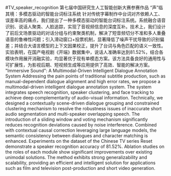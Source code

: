 #TV_speaker_recognition
第七届中国研究生人工智能创新大赛参赛作品
“声”临其境：多模态驱动的智能台词标注系统 
针对传统字幕制作中台词对齐依赖人工、误差率高的痛点，我们提出了一种多模态驱动的智能台词标注系统。系统融合语音识别、说话人聚类、人脸追踪，实现了音视频信息的深度互补。技术上，我们设计了前后文场景驱动的对话分组与约束聚类机制，解决了短音频切分不准和多人重叠语音的鲁棒性问题；引入滑动窗口+投票机制，显著降低了噪声干扰导致的识别偏差；并结合大语言模型的上下文因果校正，提升了台词与角色匹配的语义一致性。实验表明，在国产电视剧《开端》数据集中，说话人准确率达到81.52%，结合各模块作用展开消融实验，均显著优于现有单模态方案。该方法具备良好的通用性与可扩展性，为影视后期、短视频生成等应用提供了高效、智能的解决方案。 
"Immersive Sound": A Multimodal-Driven Intelligent Dialogue Annotation System
Addressing the pain points of traditional subtitle production, such as manual-dependent dialogue alignment and high error rates, we propose a multimodal-driven intelligent dialogue annotation system. The system integrates speech recognition, speaker clustering, and face tracking to achieve deep complementarity of audio-visual information. Technically, we designed a contextually scene-driven dialogue grouping and constrained clustering mechanism to resolve the robustness issues of inaccurate short audio segmentation and multi-speaker overlapping speech. The introduction of a sliding window and voting mechanism significantly reduces recognition deviations caused by noise interference. Combined with contextual causal correction leveraging large language models, the semantic consistency between dialogues and character matching is enhanced. Experiments on the dataset of the Chinese TV series Reset demonstrate a speaker recognition accuracy of 81.52%. Ablation studies on the roles of each module show significant improvements over existing unimodal solutions. The method exhibits strong generalizability and scalability, providing an efficient and intelligent solution for applications such as film and television post-production and short video generation.


